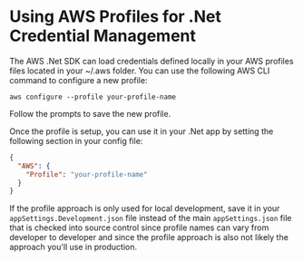 # Using AWS Profiles for .Net Credential Management
The AWS .Net SDK can load credentials defined locally in your AWS profiles files located in your ~/.aws folder. You can use the following AWS CLI command to configure a new profile:

```
aws configure --profile your-profile-name
```

Follow the prompts to save the new profile.

Once the profile is setup, you can use it in your .Net app by setting the following section in your config file:

``` json
{
  "AWS": {
    "Profile": "your-profile-name"
  }
}
```

If the profile approach is only used for local development, save it in your `appSettings.Development.json` file instead of the main `appSettings.json` file that is checked into source control since profile names can vary from developer to developer and since the profile approach is also not likely the approach you'll use in production.
